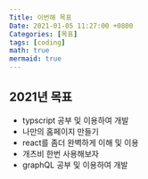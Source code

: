 ```yaml
---
Title: 이번해 목표
Date: 2021-01-05 11:27:00 +0800
Categories: [목표]
tags: [coding]
math: true
mermaid: true
---
```


## 2021년 목표

- typscript 공부 및 이용하여 개발
- 나만의 홈페이지 만들기 
- react를 좀더 완벽하게 이해 및 이용
- 개츠비 한번 사용해보자 
- graphQL 공부 및 이용하여 개발

